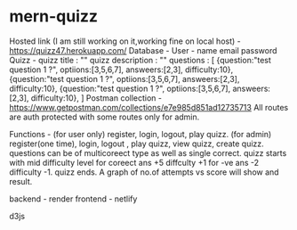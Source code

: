 # mern-quizz
Hosted link (I am still working on it,working fine on local host) - https://quizz47.herokuapp.com/
Database -
   User - name 
          email
          password
   Quizz - quizz title : ""
           quizz description : ""
           questions : [
             {question:"test question 1 ?", optiions:[3,5,6,7], answeers:[2,3], difficulty:10},
             {question:"test question 1 ?", optiions:[3,5,6,7], answeers:[2,3], difficulty:10},
             {question:"test question 1 ?", optiions:[3,5,6,7], answeers:[2,3], difficulty:10},
           ]
Postman collection - https://www.getpostman.com/collections/e7e985d851ad12735713
All routes are auth protected with some routes only for admin.

Functions - 
(for user only) register, login, logout, play quizz.
(for admin) register(one time), login, logout , play quizz, view quizz, create quizz.
questions can be of multicoreect type as well as single correct.
quizz starts with mid difficulty level for coreect ans +5 diffculty +1 for -ve ans -2 difficulty -1.
quizz ends.
A graph of no.of attempts vs score will show and result.

backend - render
frontend - netlify

d3js